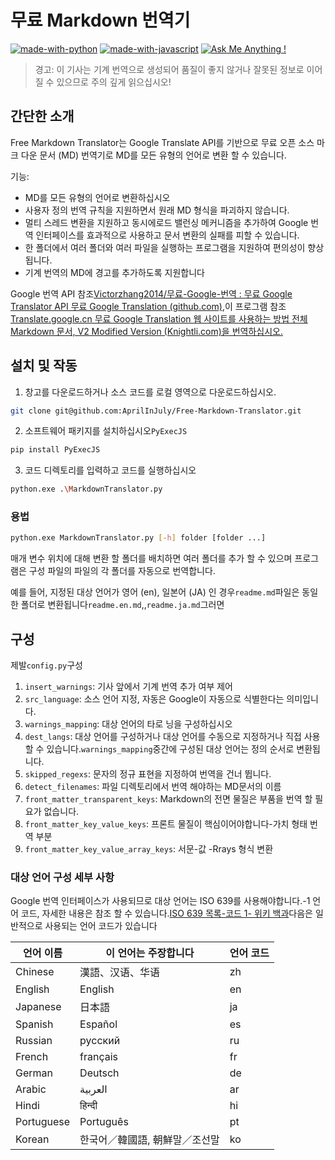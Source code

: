 # 무료 Markdown 번역기

[![made-with-python](https://img.shields.io/badge/Made%20with-Python-1f425f.svg)](https://www.python.org/)
[![made-with-javascript](https://img.shields.io/badge/Made%20with-JavaScript-1f425f.svg)](https://www.javascript.com)
[![Ask Me Anything !](https://img.shields.io/badge/Ask%20me-anything-1abc9c.svg)](https://GitHub.com/Naereen/ama)

> 경고: 이 기사는 기계 번역으로 생성되어 품질이 좋지 않거나 잘못된 정보로 이어질 수 있으므로 주의 깊게 읽으십시오!

## 간단한 소개

Free Markdown Translator는 Google Translate API를 기반으로 무료 오픈 소스 마크 다운 문서 (MD) 번역기로 MD를 모든 유형의 언어로 변환 할 수 있습니다.

기능:

- MD를 모든 유형의 언어로 변환하십시오
- 사용자 정의 번역 규칙을 지원하면서 원래 MD 형식을 파괴하지 않습니다.
- 멀티 스레드 변환을 지원하고 동시에로드 밸런싱 메커니즘을 추가하여 Google 번역 인터페이스를 효과적으로 사용하고 문서 변환의 실패를 피할 수 있습니다.
- 한 폴더에서 여러 폴더와 여러 파일을 실행하는 프로그램을 지원하여 편의성이 향상됩니다.
- 기계 번역의 MD에 경고를 추가하도록 지원합니다

Google 번역 API 참조[Victorzhang2014/무료-Google-번역 : 무료 Google Translator API 무료 Google Translation (github.com)](https://github.com/VictorZhang2014/free-google-translate),이 프로그램 참조[Translate.google.cn 무료 Google Translation 웹 사이트를 사용하는 방법 전체 Markdown 문서, V2 Modified Version (Knightli.com)을 번역하십시오.](https://www.knightli.com/zh-tw/2022/04/24/免費-google-翻譯-整篇-markdown-文檔-修改版/)

## 설치 및 작동

1. 창고를 다운로드하거나 소스 코드를 로컬 영역으로 다운로드하십시오.

```bash
git clone git@github.com:AprilInJuly/Free-Markdown-Translator.git
```

2. 소프트웨어 패키지를 설치하십시오`PyExecJS`

```bash
pip install PyExecJS
```

3. 코드 디렉토리를 입력하고 코드를 실행하십시오

```bash
python.exe .\MarkdownTranslator.py
```

### 용법

```bash
python.exe MarkdownTranslator.py [-h] folder [folder ...]
```

매개 변수 위치에 대해 변환 할 폴더를 배치하면 여러 폴더를 추가 할 수 있으며 프로그램은 구성 파일의 파일의 각 폴더를 자동으로 번역합니다.

예를 들어, 지정된 대상 언어가 영어 (en), 일본어 (JA) 인 경우`readme.md`파일은 동일한 폴더로 변환됩니다`readme.en.md`,,`readme.ja.md`그러면

## 구성

제발`config.py`구성

1. `insert_warnings`: 기사 앞에서 기계 번역 추가 여부 제어
2. `src_language`: 소스 언어 지정, 자동은 Google이 자동으로 식별한다는 의미입니다.
3. `warnings_mapping`: 대상 언어의 타로 닝을 구성하십시오
4. `dest_langs`: 대상 언어를 구성하거나 대상 언어를 수동으로 지정하거나 직접 사용할 수 있습니다.`warnings_mapping`중간에 구성된 대상 언어는 정의 순서로 변환됩니다.
5. `skipped_regexs`: 문자의 정규 표현을 지정하여 번역을 건너 뜁니다.
6. `detect_filenames`: 파일 디렉토리에서 번역 해야하는 MD ​​문서의 이름
7. `front_matter_transparent_keys`: Markdown의 전면 물질은 부품을 번역 할 필요가 없습니다.
8. `front_matter_key_value_keys`: 프론트 물질이 핵심이어야합니다-가치 형태 번역 부분
9. `front_matter_key_value_array_keys`: 서문-값 -Rrays 형식 변환

### 대상 언어 구성 세부 사항

Google 번역 인터페이스가 사용되므로 대상 언어는 ISO 639를 사용해야합니다.-1 언어 코드, 자세한 내용은 참조 할 수 있습니다.[ISO 639 목록-코드 1- 위키 백과](https://en.wikipedia.org/wiki/List_of_ISO_639-1_codes)다음은 일반적으로 사용되는 언어 코드가 있습니다

| 언어 이름| 이 언어는 주장합니다| 언어 코드|
| ---------- | ------------------------------ | -------- |
| Chinese    | 漢語、汉语、华语               | zh       |
| English    | English                        | en       |
| Japanese   | 日本語                         | ja       |
| Spanish    | Español                        | es       |
| Russian    | русский                        | ru       |
| French     | français                       | fr       |
| German     | Deutsch                        | de       |
| Arabic     | العربية                        | ar       |
| Hindi      | हिन्दी                          | hi       |
| Portuguese | Português                      | pt       |
| Korean     | 한국어／韓國語, 朝鮮말／조선말 | ko       |


